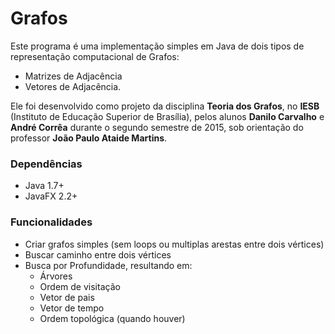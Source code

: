 # Grafos #

Este programa é uma implementação simples em Java de dois tipos de representação computacional de Grafos:
 - Matrizes de Adjacência
 - Vetores de Adjacência.

Ele foi desenvolvido como projeto da disciplina **Teoria dos Grafos**, no **IESB** (Instituto de Educação Superior de Brasília), pelos alunos **Danilo Carvalho** e **André Corrêa** durante o segundo semestre de 2015, sob orientação do professor **João Paulo Ataide Martins**.

### Dependências ###

* Java 1.7+
* JavaFX 2.2+

### Funcionalidades ###

* Criar grafos simples (sem loops ou multiplas arestas entre dois vértices)
* Buscar caminho entre dois vértices
* Busca por Profundidade, resultando em:
  * Árvores
  * Ordem de visitação
  * Vetor de pais
  * Vetor de tempo
  * Ordem topológica (quando houver)
